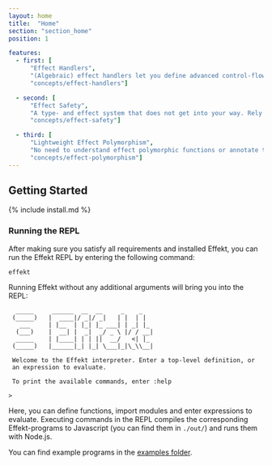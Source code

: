 ```yaml
---
layout: home
title:  "Home"
section: "section_home"
position: 1

features:
  - first: [
      "Effect Handlers",
      "(Algebraic) effect handlers let you define advanced control-flow structures like Generators as user libraries. Those libraries can be seamlessly composed.",
      "concepts/effect-handlers"]

  - second: [
      "Effect Safety",
      "A type- and effect system that does not get into your way. Rely on a simple, yet powerful effect system that guarantees all effects to be handled.",
      "concepts/effect-safety"]

  - third: [
      "Lightweight Effect Polymorphism",
      "No need to understand effect polymorphic functions or annotate them. Explicit effect polymorphism simply does not exist.",
      "concepts/effect-polymorphism"]
---
```


## Getting Started
{% include install.md %}

### Running the REPL

After making sure you satisfy all requirements and installed Effekt, you
can run the Effekt REPL by entering the following command:
```
effekt
```
Running Effekt without any additional arguments will bring you into the REPL:
```
  _____     ______  __  __     _    _
 (_____)   |  ____|/ _|/ _|   | |  | |
   ___     | |__  | |_| |_ ___| | _| |_
  (___)    |  __| |  _|  _/ _ \ |/ / __|
  _____    | |____| | | ||  __/   <| |_
 (_____)   |______|_| |_| \___|_|\_\\__|

 Welcome to the Effekt interpreter. Enter a top-level definition, or
 an expression to evaluate.

 To print the available commands, enter :help

>
```
Here, you can define functions, import modules and enter expressions to evaluate.
Executing commands in the REPL compiles the corresponding Effekt-programs
to Javascript (you can find them in `./out/`) and runs them with Node.js.

You can find example programs in the [examples folder](https://github.com/effekt-lang/effekt/tree/master/examples/pos).
